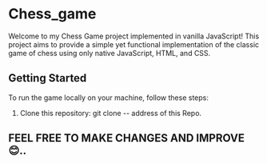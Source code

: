 # Chess_game
Welcome to my Chess Game project implemented in vanilla JavaScript! This project aims to provide a simple yet functional implementation of the classic game of chess using only native JavaScript, HTML, and CSS.

## Getting Started

To run the game locally on your machine, follow these steps:

1. Clone this repository:
   git clone -- address of this Repo.

## FEEL FREE TO MAKE CHANGES AND IMPROVE😊..

